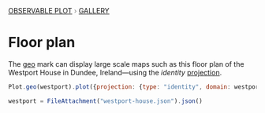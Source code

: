 <div style="color: grey; font: 13px/25.5px var(--sans-serif); text-transform: uppercase;"><h1 style="display: none;">Plot: Floor plan</h1><a href="/plot">Observable Plot</a> › <a href="/@observablehq/plot-gallery">Gallery</a></div>

# Floor plan

The [geo](https://observablehq.com/plot/marks/geo) mark can display large scale maps such as this floor plan of the Westport House in Dundee, Ireland—using the _identity_ [projection](https://observablehq.com/plot/features/projections).

```js echo
Plot.geo(westport).plot({projection: {type: "identity", domain: westport}})
```

```js echo
westport = FileAttachment("westport-house.json").json()
```
